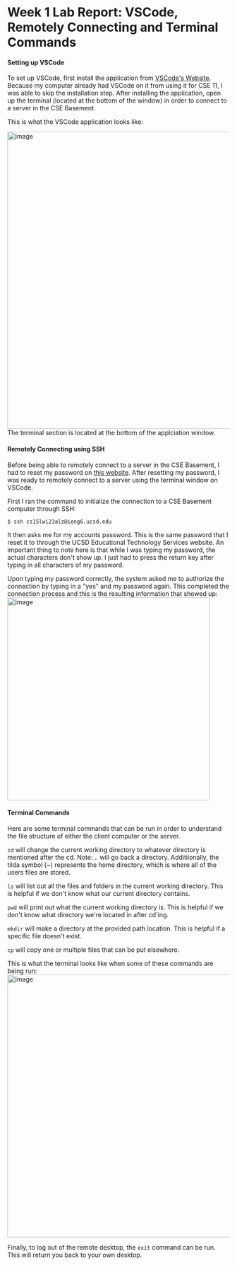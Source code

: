 # Week 1 Lab Report: VSCode, Remotely Connecting and Terminal Commands

#### Setting up VSCode
To set up VSCode, first install the application from [VSCode's Website](https://code.visualstudio.com/).
Because my computer already had VSCode on it from using it for CSE 11, I was able to skip the installation step.
After installing the application, open up the terminal (located at the bottom of the window) in order to connect to a server in the CSE Basement.

This is what the VSCode application looks like:

<img width="672" alt="image" src="https://user-images.githubusercontent.com/70964947/211930459-d799d4e0-7532-4748-b687-9b753bcf81f8.png">
The terminal section is located at the bottom of the applciation window.

#### Remotely Connecting using SSH
Before being able to remotely connect to a server in the CSE Basement, I had to reset my password on [this website](https://sdacs.ucsd.edu/~icc/index.php).
After resetting my password, I was ready to remotely connect to a server using the terminal window on VSCode.

First I ran the command to initialize the connection to a CSE Basement computer through SSH:
```
$ ssh cs15lwi23alz@ieng6.ucsd.edu
```
It then asks me for my accounts password. This is the same password that I reset it to through the UCSD Educational Technology Services website.
An important thing to note here is that while I was typing my password, the actual characters don't show up. I just had to press the return key after typing in all characters of my password.

Upon typing my password correctly, the system asked me to authorize the connection by typing in a "yes" and my password again. This completed the connection process and this is the resulting information that showed up: 
<img width="459" alt="image" src="https://user-images.githubusercontent.com/70964947/211930153-9ff212a6-6ae4-4f6c-b411-819a4fbd5653.png">

#### Terminal Commands
Here are some terminal commands that can be run in order to understand the file structure of either the client computer or the server.

``` cd ``` will change the current working directory to whatever directory is mentioned after the cd. Note: .. will go back a directory. Additiionally, the tilda symbol (~) represents the home directory, which is where all of the users files are stored.

``` ls ``` will list out all the files and folders in the current working directory. This is helpful if we don't know what our current directory contains.

``` pwd ``` will print out what the current working directory is. This is helpful if we don't know what directory we're located in after cd'ing.

``` mkdir ``` will make a directory at the provided path location. This is helpful if a specific file doesn't exist.

``` cp ``` will copy one or multiple files that can be put elsewhere.

This is what the terminal looks like when some of these commands are being run:
<img width="594" alt="image" src="https://user-images.githubusercontent.com/70964947/211932560-6b95c446-6604-4c6b-8374-c23484085836.png">

Finally, to log out of the remote desktop, the ``` exit ``` command can be run. This will return you back to your own desktop.
